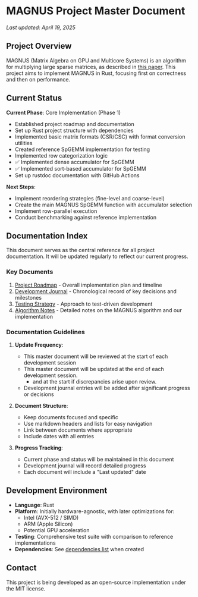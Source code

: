 # MAGNUS Project Master Document

*Last updated: April 19, 2025*

## Project Overview

MAGNUS (Matrix Algebra on GPU and Multicore Systems) is an algorithm
for multiplying large sparse matrices, as described in [this
paper](https://arxiv.org/pdf/2501.07056). This project aims to
implement MAGNUS in Rust, focusing first on correctness and then on
performance.

## Current Status

**Current Phase**: Core Implementation (Phase 1)
- Established project roadmap and documentation
- Set up Rust project structure with dependencies
- Implemented basic matrix formats (CSR/CSC) with format conversion utilities
- Created reference SpGEMM implementation for testing
- Implemented row categorization logic
- ✅ Implemented dense accumulator for SpGEMM
- ✅ Implemented sort-based accumulator for SpGEMM
- Set up rustdoc documentation with GitHub Actions

**Next Steps**:
- Implement reordering strategies (fine-level and coarse-level)
- Create the main MAGNUS SpGEMM function with accumulator selection
- Implement row-parallel execution
- Conduct benchmarking against reference implementation

## Documentation Index

This document serves as the central reference for all project documentation. It will be updated regularly to reflect our current progress.

### Key Documents

1. [Project Roadmap](./docs/roadmap.md) - Overall implementation plan and timeline
2. [Development Journal](./docs/development-journal.md) - Chronological record of key decisions and milestones
3. [Testing Strategy](./docs/testing-strategy.md) - Approach to test-driven development
4. [Algorithm Notes](./docs/algorithm-notes.md) - Detailed notes on the MAGNUS algorithm and our implementation

### Documentation Guidelines

1. **Update Frequency**: 
   - This master document will be reviewed at the start of each development session
   - This master document will be updated at the end of each development session.
     - and at the start if discrepancies arise upon review.
   - Development journal entries will be added after significant progress or decisions

2. **Document Structure**:
   - Keep documents focused and specific
   - Use markdown headers and lists for easy navigation
   - Link between documents where appropriate
   - Include dates with all entries

3. **Progress Tracking**:
   - Current phase and status will be maintained in this document
   - Development journal will record detailed progress
   - Each document will include a "Last updated" date

## Development Environment

- **Language**: Rust
- **Platform**: Initially hardware-agnostic, with later optimizations for:
  - Intel (AVX-512 / SIMD)
  - ARM (Apple Silicon)
  - Potential GPU acceleration
- **Testing**: Comprehensive test suite with comparison to reference implementations
- **Dependencies**: See [dependencies list](/docs/dependencies.md) when created

## Contact

This project is being developed as an open-source implementation under the MIT license.
